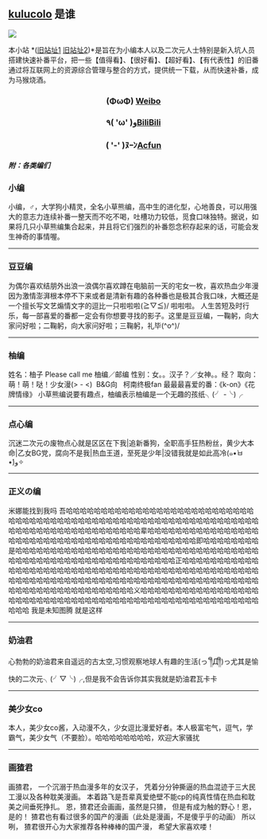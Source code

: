 ## [kulucolo](http://kulucolo.github.io) 是谁

![](http://i.imgur.com/L5T8twt.jpg)

本小站 *([旧站址1](http://kulucolo.lofter.com "lofter") [旧站址2](http://kulucolo.tk "KuluColo"))*是旨在为小编本人以及二次元人士特别是新入坑人员搭建快速补番平台，把一些【值得看】、【很好看】、【超好看】、【有代表性】的旧番通过将互联网上的资源综合管理与整合的方式，提供统一下载，从而快速补番，成为马猴烧酒。
### <center>(ΦωΦ) [Weibo](http://weibo.com/KuluColo "Follow Us on weibo")</center>
### <center>٩( 'ω' )و[BiliBili](http://space.bilibili.com/3586567/#!/index "Follow Us on Bilibili")</center>
### <center>( '-' )ﾇｰﾝ[Acfun](http://www.acfun.tv/u/1809651.aspx "Follow Us on acfun")</center>

#### *附：各类编们*
### **小编**
小编，♂，大学狗小精灵，全名小草熊编，高中生的进化型，心地善良，可以用强大的意志力连续补番一整天而不吃不喝，吐槽功力较低，觅食口味独特。据说，如果将几只小草熊编集合起来，并且将它们强烈的补番怨念积存起来的话，可能会发生神奇的事情喔。


----------


### **豆豆编**
为偶尔喜欢结朋外出浪一浪偶尔喜欢蹲在电脑前一天的宅女一枚，喜欢热血少年漫因为激情澎湃根本停不下来或者是清新有趣的各种番也是极其合我口味，大概还是一个擅长写文艺煽情文字的逗比一只啦啦啦(≧▽≦)/ 啦啦啦。
人生苦短及时行乐，每一部喜爱的番都一定会有你想要寻找的影子。这里是豆豆编，一鞠躬，向大家问好啦；二鞠躬，向大家问好啦；三鞠躬，礼毕(^o^)/


----------


### **柚编**
姓名：柚子 Please call me 柚编／邮编
性别：女。。汉子？／女神。。经？
取向：萌！萌！哒！少女漫(> - <)  B&G向   柯南终极fan
最最最喜爱的番：《k-on》《花牌情缘》
小草熊编说要有趣点，柚编表示柚编是一个无趣的孩纸╮(╯ -╰)╭


----------


### **点心编**
沉迷二次元の废物点心就是区区在下我|追新番狗，全职高手狂热粉丝，黄少大本命|乙女BG党，腐向不是我|热血王道，至死是少年|没错我就是如此高冷(๑•̀ㅂ•́)و✧


----------


### **正义の编**
米娜能找到我吗
吾哈哈哈哈哈哈哈哈哈哈哈哈哈哈哈哈哈哈哈哈哈哈哈哈哈哈哈哈哈哈哈哈哈哈哈哈哈哈哈哈哈哈哈哈哈哈哈哈哈哈哈哈哈哈哈哈哈哈哈哈哈哈哈哈哈哈哈哈哈哈哈哈哈哈哈哈哈哈哈哈哈哈辈哈哈哈哈哈哈哈哈哈哈哈哈哈哈哈哈哈哈哈哈哈哈哈哈哈哈哈哈哈哈哈哈哈哈哈哈哈哈哈哈哈哈哈即哈哈哈哈哈哈哈哈是哈哈哈哈哈哈哈哈哈哈哈哈哈哈哈哈哈哈哈哈哈哈哈哈哈哈哈哈哈哈哈哈哈哈哈哈哈哈哈哈哈哈哈哈哈哈哈哈哈哈哈哈哈哈哈哈哈哈哈正哈哈哈哈哈哈哈哈哈哈哈哈哈哈哈哈哈哈哈哈哈哈哈哈哈哈哈哈哈哈哈哈哈哈哈哈哈哈哈哈哈哈哈哈哈哈哈哈哈哈哈哈哈哈哈哈哈哈哈哈哈哈哈哈哈哈哈哈哈哈哈哈哈哈哈哈哈哈哈哈哈哈哈哈哈哈哈哈哈哈哈哈哈哈哈哈哈哈哈哈哈义哈哈哈哈哈哈哈哈哈哈哈哈哈哈哈哈哈哈哈哈哈哈哈哈哈哈哈哈哈哈哈哈哈哈哈哈哈哈哈哈哈哈哈哈哈哈哈哈哈哈哈哈哈哈哈哈
我是未知图腾 就是这样


----------


### **奶油君**
心勃勃的奶油君来自遥远的古太空,习惯观察地球人有趣的生活(っ´༎ຶД༎ຶ)っ尤其是愉快的二次元╮(╯▽╰)╭,但是我不会告诉你其实我就是奶油君瓦卡卡


----------


### **美少女co**
本人，美少女co酱，入动漫不久，少女逗比漫爱好者。本人极富宅气，逗气，学霸气，美少女气（不要脸）。哈哈哈哈哈哈哈哈，欢迎大家骚扰


----------


### **画猹君**
画猹君， 一个沉溺于热血漫多年的女汉子， 凭着分分钟撕逼的热血混迹于三大民工漫以及各种耽美漫画。 本着路飞是吾辈真爱绝壁不能cp的纯真性情在热血和耽美之间垂死挣扎。 恩，猹君还会画画，虽然是只猹， 但是有成为触的野心！恩，是的！ 猹君也有看过很多的国产的漫画（此处是漫画，不是傻乎乎的动画） 所以咧， 猹君很开心为大家推荐各种棒棒的国产漫， 希望大家喜欢喽！